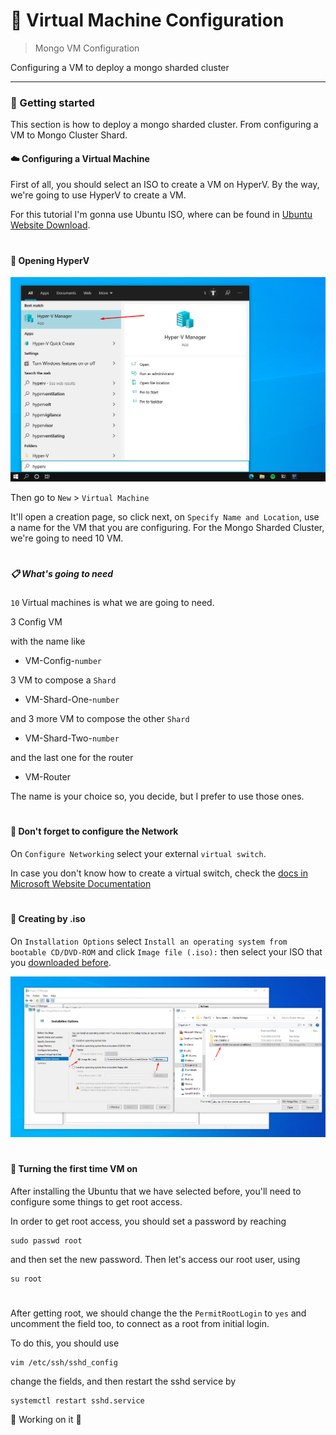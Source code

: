 # 💫 Virtual Machine Configuration

> Mongo VM Configuration

<p>Configuring a VM to deploy a mongo sharded cluster</p>

---

### 🚀 Getting started

This section is how to deploy a mongo sharded cluster. From configuring a VM to Mongo Cluster Shard.

#### :cloud: Configuring a Virtual Machine

First of all, you should select an ISO to create a VM on HyperV. By the way, we're going to use HyperV to create a VM.

For this tutorial I'm gonna use Ubuntu ISO, where can be found in [Ubuntu Website Download](https://ubuntu.com/download/server).

# 

#### :open_file_folder: Opening HyperV

<p align="left">
  <img src="../.github/hyperv-opening.png" alt="Opening HyperV" width="725px">
</p>

Then go to `New` > `Virtual Machine`

It'll open a creation page, so click next, on `Specify Name and Location`, use a name for the VM that you are configuring. For the Mongo Sharded Cluster, we're going to need 10 VM.

# 

##### :clipboard: What's going to need

`10` Virtual machines is what we are going to need.

3 Config VM

with the name like

- VM-Config-`number`

3 VM to compose a `Shard`

- VM-Shard-One-`number`

and 3 more VM to compose the other `Shard`

- VM-Shard-Two-`number`

and the last one for the router

- VM-Router


The name is your choice so, you decide, but I prefer to use those ones.

# 

#### :dart: Don't forget to configure the Network

On `Configure Networking` select your external `virtual switch`.

In case you don't know how to create a virtual switch, check the [docs in Microsoft Website Documentation](https://docs.microsoft.com/en-us/windows-server/virtualization/hyper-v/get-started/create-a-virtual-switch-for-hyper-v-virtual-machines) 

# 

#### :electric_plug: Creating by .iso

On `Installation Options` select `Install an operating system from bootable CD/DVD-ROM` and click `Image file (.iso):` then select your ISO that you [downloaded before](#cloud-configuring-a-virtual-machine).

<p align="left">
  <img src="../.github/creating_by_iso.png" alt="Creating VM by ISO" width="975px">
</p>

# 

#### :bookmark: Turning the first time VM on

After installing the Ubuntu that we have selected before, you'll need to configure some things to get root access.

In order to get root access, you should set a password by reaching

```console
sudo passwd root
```

and then set the new password. Then let's access our root user, using 

```console
su root
```

# 


After getting root, we should change the the `PermitRootLogin` to `yes` and uncomment the field too, to connect as a root from initial login.

To do this, you should use

```console
vim /etc/ssh/sshd_config
```

change the fields, and then restart the sshd service by 

```console
systemctl restart sshd.service
```

🚧 Working on it 🚧
